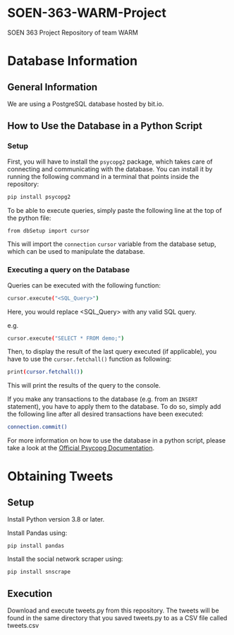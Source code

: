 # SOEN-363-WARM-Project
SOEN 363 Project Repository of team WARM

# Database Information
## General Information
We are using a PostgreSQL database hosted by bit.io.
## How to Use the Database in a Python Script
### Setup
First, you will have to install the `psycopg2` package, which takes care of connecting and communicating with the database. You can install it by running the following command in a terminal that points inside the repository:

```bash
pip install psycopg2
```

To be able to execute queries, simply paste the following line at the top of the python file:

```bash
from dbSetup import cursor
```

This will import the `connection` `cursor` variable from the database setup, which can be used to manipulate the database.

### Executing a query on the Database
Queries can be executed with the following function:

```bash
cursor.execute("<SQL_Query>")
```

Here, you would replace <SQL_Query> with any valid SQL query.

e.g.
```bash
cursor.execute("SELECT * FROM demo;")
```

Then, to display the result of the last query executed (if applicable), you have to use the `cursor.fetchall()` function as following:

```bash
print(cursor.fetchall())
```

This will print the results of the query to the console. 

If you make any transactions to the database (e.g. from an `INSERT` statement), you have to apply them to the database. To do so, simply add the following line after all desired transactions have been executed:

```bash
connection.commit()
```

For more information on how to use the database in a python script, please take a look at the [Official Psycopg Documentation](https://www.psycopg.org/docs/).


# Obtaining Tweets
## Setup

Install Python version 3.8 or later.

Install Pandas using:
```
pip install pandas
```

Install the social network scraper using:
```
pip install snscrape
```

## Execution

Download and execute tweets.py from this repository.
The tweets will be found in the same directory that you saved tweets.py to as a CSV file called tweets.csv

